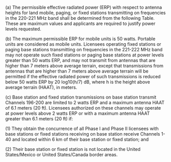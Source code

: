 (a) The permissible effective radiated power (ERP) with respect to antenna heights for land mobile, paging, or fixed stations transmitting on frequencies in the 220-221 MHz band shall be determined from the following Table. These are maximum values and applicants are required to justify power levels requested.

(b) The maximum permissible ERP for mobile units is 50 watts. Portable units are considered as mobile units. Licensees operating fixed stations or paging base stations transmitting on frequencies in the 221-222 MHz band may not operate such fixed stations or paging base stations at power levels greater than 50 watts ERP, and may not transmit from antennas that are higher than 7 meters above average terrain, except that transmissions from antennas that are higher than 7 meters above average terrain will be permitted if the effective radiated power of such transmissions is reduced below 50 watts ERP by 20 log10(h/7) dB, where h is the height above average terrain (HAAT), in meters.

(c) Base station and fixed station transmissions on base station transmit Channels 196-200 are limited to 2 watts ERP and a maximum antenna HAAT of 6.1 meters (20 ft). Licensees authorized on these channels may operate at power levels above 2 watts ERP or with a maximum antenna HAAT greater than 6.1 meters (20 ft) if:

(1) They obtain the concurrence of all Phase I and Phase II licensees with base stations or fixed stations receiving on base station receive Channels 1-40 and located within 6 km of their base station or fixed station; and

(2) Their base station or fixed station is not located in the United States/Mexico or United States/Canada border areas.


